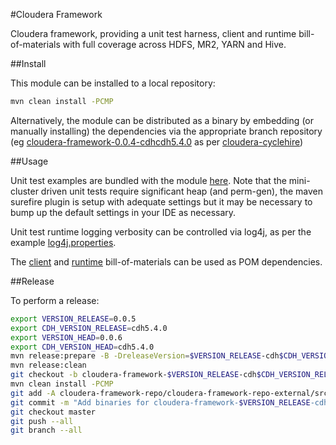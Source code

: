 #Cloudera Framework

Cloudera framework, providing a unit test harness, client and runtime bill-of-materials with full coverage across HDFS, MR2, YARN and Hive.

##Install

This module can be installed to a local repository:

```bash
mvn clean install -PCMP
```

Alternatively, the module can be distributed as a binary by embedding (or manually installing) the dependencies via the appropriate branch repository (eg [cloudera-framework-0.0.4-cdhcdh5.4.0](https://github.com/ggear/cloudera-framework/tree/cloudera-framework-0.0.4-cdhcdh5.4.0/cloudera-framework-repo/cloudera-framework-repo-external/src/main/repository) as per [cloudera-cyclehire](https://github.com/ggear/cloudera-cyclehire))

##Usage

Unit test examples are bundled with the module [here](https://github.com/ggear/cloudera-framework/tree/master/cloudera-framework-main/cloudera-framework-main-test/src/test/java/com/cloudera/framework/main/test). Note that the mini-cluster driven unit tests require significant heap (and perm-gen), the maven surefire plugin is setup with adequate settings but it may be necessary to bump up the default settings in your IDE as necessary.

Unit test runtime logging verbosity can be controlled via log4j, as per the example [log4j.properties](https://raw.githubusercontent.com/ggear/cloudera-framework/master/cloudera-framework-main/cloudera-framework-main-test/src/test/resources/log4j.properties).

The [client](https://raw.githubusercontent.com/ggear/cloudera-framework/master/cloudera-framework-main/cloudera-framework-main-client/pom.xml) and [runtime](https://raw.githubusercontent.com/ggear/cloudera-framework/master/cloudera-framework-main/cloudera-framework-main-runtime/pom.xml) bill-of-materials can be used as POM dependencies.

##Release

To perform a release:

```bash
export VERSION_RELEASE=0.0.5
export CDH_VERSION_RELEASE=cdh5.4.0
export VERSION_HEAD=0.0.6
export CDH_VERSION_HEAD=cdh5.4.0
mvn release:prepare -B -DreleaseVersion=$VERSION_RELEASE-cdh$CDH_VERSION_RELEASE -DdevelopmentVersion=$VERSION_HEAD-cdh$CDH_VERSION_HEAD-SNAPSHOT
mvn release:clean
git checkout -b cloudera-framework-$VERSION_RELEASE-cdh$CDH_VERSION_RELEASE cloudera-framework-$VERSION_RELEASE-cdh$CDH_VERSION_RELEASE
mvn clean install -PCMP
git add -A cloudera-framework-repo/cloudera-framework-repo-external/src/main/repository
git commit -m "Add binaries for cloudera-framework-$VERSION_RELEASE-cdh$CDH_VERSION_RELEASE"
git checkout master
git push --all
git branch --all
```
